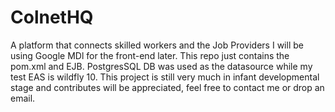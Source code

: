 # ColnetHQ
A platform that connects skilled workers and the Job Providers
I will be using Google MDl for the front-end later. This repo just contains the pom.xml and EJB.
PostgresSQL DB was used as the datasource while my test EAS is wildfly 10.
This project is still very much in infant developmental stage and contributes will be appreciated, feel free to contact me or drop an email.
